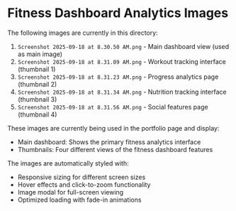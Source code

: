# Fitness Dashboard Analytics Images

The following images are currently in this directory:

1. `Screenshot 2025-09-18 at 8.30.50 AM.png` - Main dashboard view (used as main image)
2. `Screenshot 2025-09-18 at 8.31.09 AM.png` - Workout tracking interface (thumbnail 1)
3. `Screenshot 2025-09-18 at 8.31.23 AM.png` - Progress analytics page (thumbnail 2)
4. `Screenshot 2025-09-18 at 8.31.34 AM.png` - Nutrition tracking interface (thumbnail 3)
5. `Screenshot 2025-09-18 at 8.31.56 AM.png` - Social features page (thumbnail 4)

These images are currently being used in the portfolio page and display:
- Main dashboard: Shows the primary fitness analytics interface
- Thumbnails: Four different views of the fitness dashboard features

The images are automatically styled with:
- Responsive sizing for different screen sizes
- Hover effects and click-to-zoom functionality
- Image modal for full-screen viewing
- Optimized loading with fade-in animations
